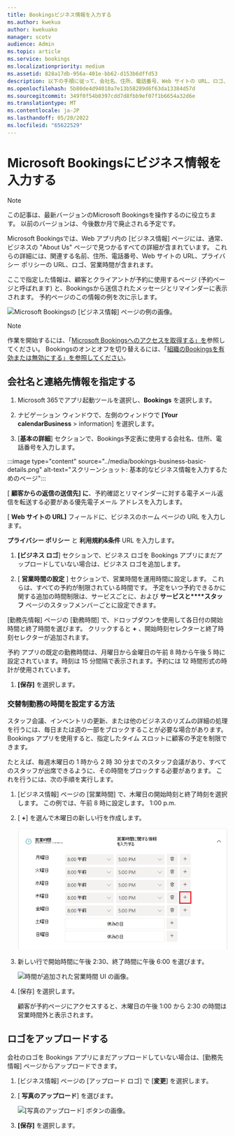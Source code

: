 ```yaml
---
title: Bookingsビジネス情報を入力する
ms.author: kwekua
author: kwekuako
manager: scotv
audience: Admin
ms.topic: article
ms.service: bookings
ms.localizationpriority: medium
ms.assetid: 828a17db-956a-401e-bb62-d153b6dffd53
description: 以下の手順に従って、会社名、住所、電話番号、Web サイトの URL、ロゴ、営業時間をMicrosoft Bookingsで作成します。
ms.openlocfilehash: 5b80de4d94010a7e13b58289d6f63da13384d57d
ms.sourcegitcommit: 349f0f54b0397cdd7d8fbb9ef07f1b6654a32d6e
ms.translationtype: MT
ms.contentlocale: ja-JP
ms.lasthandoff: 05/20/2022
ms.locfileid: "65622529"
---
```

# <a name="enter-your-business-information-in-microsoft-bookings"></a>Microsoft Bookingsにビジネス情報を入力する

> [!NOTE]
> この記事は、最新バージョンのMicrosoft Bookingsを操作するのに役立ちます。 以前のバージョンは、今後数か月で廃止される予定です。

Microsoft Bookingsでは、Web アプリ内の [ビジネス情報] ページには、通常、ビジネスの "About Us" ページで見つかるすべての詳細が含まれています。 これらの詳細には、関連する名前、住所、電話番号、Web サイトの URL、プライバシー ポリシーの URL、ロゴ、営業時間が含まれます。

ここで指定した情報は、顧客とクライアントが予約に使用するページ (予約ページと呼ばれます) と、Bookingsから送信されたメッセージとリマインダーに表示されます。 予約ページのこの情報の例を次に示します。

   ![Microsoft Bookingsの [ビジネス情報] ページの例の画像。](../media/bookings-business-info-2.png)

> [!NOTE]
> 作業を開始するには、「[Microsoft Bookingsへのアクセスを取得する」を](get-access.md)参照してください。 Bookingsのオンとオフを切り替えるには、「[組織のBookingsを有効または無効にする」を参照してください](turn-bookings-on-or-off.md)。

## <a name="provide-business-name-and-contact-information"></a>会社名と連絡先情報を指定する

1. Microsoft 365でアプリ起動ツールを選択し、**Bookings** を選択します。

1. ナビゲーション ウィンドウで、左側のウィンドウで **[Your** **calendarBusiness** >  information] を選択します。

1. [**基本の詳細**] セクションで、Bookings予定表に使用する会社名、住所、電話番号を入力します。

:::image type="content" source="../media/bookings-business-basic-details.png" alt-text="スクリーンショット: 基本的なビジネス情報を入力するためのページ":::

[ **顧客からの返信の送信先] に**、予約確認とリマインダーに対する電子メール返信を転送する必要がある優先電子メール アドレスを入力します。

[ **Web サイトの URL]** フィールドに、ビジネスのホーム ページの URL を入力します。

**プライバシー ポリシー** と **利用規約&条件** URL を入力します。

1. **[ビジネス ロゴ**] セクションで、ビジネス ロゴを Bookings アプリにまだアップロードしていない場合は、ビジネス ロゴを追加します。

1. [ **営業時間の設定** ] セクションで、営業時間を運用時間に設定します。 これらは、すべての予約が制限されている時間です。 予定をいつ予約できるかに関する追加の時間制限は、サービスごとに、および **サービスと****スタッフ** ページのスタッフメンバーごとに設定できます。

[勤務先情報] ページの [勤務時間] で、ドロップダウンを使用して各日付の開始時間と終了時間を選びます。 クリックすると **+** 、開始時刻セレクターと終了時刻セレクターが追加されます。

予約 アプリの既定の勤務時間は、月曜日から金曜日の午前 8 時から午後 5 時に設定されています。時刻は 15 分間隔で表示されます。予約には 12 時間形式の時計が使用されています。

1. **[保存]** を選択します。

### <a name="how-to-set-hours-for-a-split-shift"></a>交替制勤務の時間を設定する方法

スタッフ会議、インベントリの更新、または他のビジネスのリズムの詳細の処理を行うには、毎日または週の一部をブロックすることが必要な場合があります。 Bookings アプリを使用すると、指定したタイム スロットに顧客の予定を制限できます。

たとえば、毎週木曜日の 1 時から 2 時 30 分までのスタッフ会議があり、すべてのスタッフが出席できるように、その時間をブロックする必要があります。 これを行うには、次の手順を実行します。

1. [ビジネス情報] ページの [営業時間] で、木曜日の開始時刻と終了時刻を選択します。 この例では、午前 8 時に設定します。 1:00 p.m.

1. [ **+**] を選んで木曜日の新しい行を作成します。

   ![営業時間 UI の画像。](../media/bookings-split-shift-1.png)

1. 新しい行で開始時間に午後 2:30、終了時間に午後 6:00 を選びます。

   ![時間が追加された営業時間 UI の画像。](../media/bookings-split-shift-hours-1.png)

1. [保存] を選択します。

    顧客が予約ページにアクセスすると、木曜日の午後 1:00 から 2:30 の時間は営業時間外と表示されます。

## <a name="upload-your-logo"></a>ロゴをアップロードする

会社のロゴを Bookings アプリにまだアップロードしていない場合は、[勤務先情報] ページからアップロードできます。

1. [ビジネス情報] ページの [アップロード ロゴ] で [**変更**] を選択します。

1. [ **写真のアップロード**] を選びます。

   ![[写真のアップロード] ボタンの画像。](../media/bookings-upload-photo.png)

1. **[保存]** を選択します。

